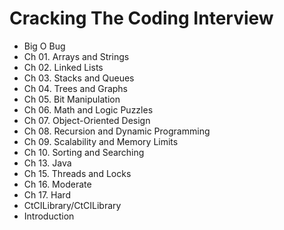 # Cracking The Coding Interview

* Big O	Bug
* Ch 01. Arrays and Strings
* Ch 02. Linked Lists
* Ch 03. Stacks and Queues
* Ch 04. Trees and Graphs
* Ch 05. Bit Manipulation
* Ch 06. Math and Logic Puzzles
* Ch 07. Object-Oriented Design
* Ch 08. Recursion and Dynamic Programming
* Ch 09. Scalability and Memory Limits
* Ch 10. Sorting and Searching
* Ch 13. Java
* Ch 15. Threads and Locks
* Ch 16. Moderate
* Ch 17. Hard
* CtCILibrary/CtCILibrary
* Introduction